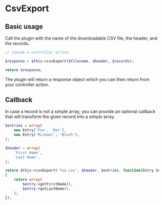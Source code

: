 CsvExport
=========

## Basic usage

Call the plugin with the name of the downloadable CSV file, the header, and the records.

~~~php
// inside a controller action

$response = $this->csvExport($filename, $header, $records);

return $response;
~~~

The plugin will return a response object which you can then return from your controller action.

## Callback

In case a record is not a simple array, you can provide an optional callback that will transform the given record into a simple array.

~~~php
$entries = array(
	new Entry('Foo', 'Bar'),
	new Entry('Michael', 'Bluth'),
);

$header = array(
	'First Name',
	'Last Name',
);

return $this->csvExport('foo.csv', $header, $entries, function(Entry $entry)
{
	return array(
		$entry->getFirstName(),
		$entry->getLastName(),
	);
});
~~~
